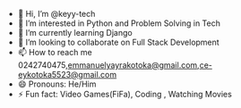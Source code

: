 - 👋 Hi, I’m @keyy-tech
- 👀 I’m interested in Python and Problem Solving in Tech
- 🌱 I’m currently learning Django
- 💞️ I’m looking to collaborate on Full Stack Development
- 📫 How to reach me 0242740475,emmanuelyayrakotoka@gmail.com,ce-eykotoka5523@gmail.com
- 😄 Pronouns: He/Him
- ⚡ Fun fact: Video Games(FiFa), Coding , Watching Movies

<!---
keyy-tech/keyy-tech is a ✨ special ✨ repository because its `README.md` (this file) appears on your GitHub profile.
You can click the Preview link to take a look at your changes.
--->

